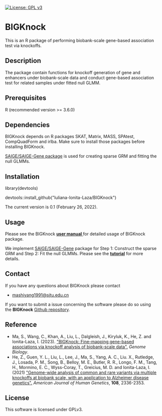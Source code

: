 [![License: GPL v3](https://img.shields.io/badge/License-GPLv3-blue.svg)](https://www.gnu.org/licenses/gpl-3.0)

# BIGKnock 
This is an R package of performing biobank-scale gene-based association test via knockoffs.

## Description
The package contain functions for knockoff generation of gene and enhancers under biobank-scale data and conduct gene-based association test for related samples under fitted null GLMM.

## Prerequisites
R (recommended version >= 3.6.0)

## Dependencies
BIGKnock depends on R packages SKAT, Matrix, MASS, SPAtest, CompQuadForm and irlba. Make sure to install those packages before installing BIGKnock.
    
[SAIGE/SAIGE-Gene package](https://github.com/weizhouUMICH/SAIGE) is used for creating sparse GRM and fitting the null GLMMs.

## Installation
library(devtools) 

devtools::install_github("Iuliana-Ionita-Laza/BIGKnock")

The current version is 0.1 (February 26, 2022).

## Usage
Please see the BIGKnock <a href="https://github.com/Iuliana-Ionita-Laza/BIGKnock/blob/master/docs/BIGKnock_0.1.pdf"> **user manual** </a> for detailed usage of BIGKnock package. 


We implement [SAIGE/SAIGE-Gene](https://github.com/weizhouUMICH/SAIGE) package for Step 1: Construct the sparse GRM and Step 2: Fit the null GLMMs. Please see the <a href="https://htmlpreview.github.io/?https://github.com/Iuliana-Ionita-Laza/BIGKnock/blob/master/docs/BIGKnock_vignette.html">**tutorial**</a> for more details.

## Contact
If you have any questions about BIGKnock please contact

- <mashiyang1991@sjtu.edu.cn>

If you want to submit a issue concerning the software please do so using the **BIGKnock** [Github repository](https://github.com/Iuliana-Ionita-Laza/BIGKnock/issues).


## Reference
* Ma, S., Wang, C., Khan, A., Liu, L., Dalgleish, J., Kiryluk, K., He, Z. and Ionita-Laza, I. (2023). ["BIGKnock: Fine-mapping gene-based associations via knockoff analysis of biobank-scale data".](http://www.columbia.edu/~ii2135/ms_BIGKnock.pdf) _Genome Biology_. 
* He, Z., Guen, Y. L., Liu, L., Lee, J., Ma, S., Yang, A. C.,  Liu. X., Rutledge, J., Losada, P. M., Song, B., Belloy, M. E., Butler, R. R., Longo, F. M., Tang, H., Mormino, E. C., Wyss-Coray, T., Greicius, M. D. and Ionita-Laza, I. (2021) ["Genome-wide analysis of common and rare variants via multiple knockoffs at biobank scale, with an application to Alzheimer disease genetics".](https://doi.org/10.1016/j.ajhg.2021.10.009) _American Journal of Human Genetics_, **108**, 2336-2353.


## License
This software is licensed under GPLv3.
